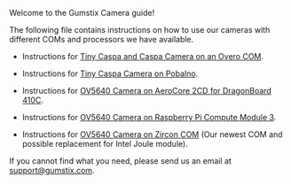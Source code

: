 Welcome to the Gumstix Camera guide!

The following file contains instructions on how to use our cameras with different
COMs and processors we have available.

- Instructions for [Tiny Caspa and Caspa Camera on an Overo COM].

- Instructions for [Tiny Caspa Camera on Pobalno].

- Instructions for [OV5640 Camera on AeroCore 2CD for DragonBoard 410C].

- Instructions for [OV5640 Camera on Raspberry Pi Compute Module 3].

- Instructions for [OV5640 Camera on Zircon COM] (Our newest COM and possible replacement for Intel Joule module).

If you cannot find what you need, please send us an email at [support@gumstix.com](mailto:suppoer@gumstix.com).

<!---Make sure these links are always up to date--->
[Tiny Caspa and Caspa Camera on an Overo COM]:https://github.com/gumstix/cameras/wiki/Instructions-for-Caspa-Camera-and-Tiny-Caspa-Camera-on-Overo-COMs-and-Poblano
[Tiny Caspa Camera on Pobalno]:https://github.com/gumstix/cameras/wiki/Instructions-for-Caspa-Camera-and-Tiny-Caspa-Camera-on-Overo-COMs
[OV5640 Camera on AeroCore 2CD for DragonBoard 410C]:https://github.com/gumstix/cameras/wiki/Instructions-for-OV5640-Camera-on-AeroCore-2CD-for-Dragonboard-410C
[OV5640 Camera on Raspberry Pi Compute Module 3]:https://github.com/gumstix/cameras/wiki/Instructions-for-OV5640-Camera-on-Raspberry-Pi-Compute-Module-3
[OV5640 Camera on Zircon COM]:https://github.com/gumstix/cameras/wiki/Instructions-for-OV5640-Camera-on-Zircon
